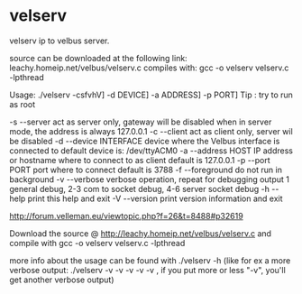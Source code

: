 # velserv
velserv ip to velbus server.


source can be downloaded at the following link: leachy.homeip.net/velbus/velserv.c
compiles with: gcc -o velserv velserv.c -lpthread

Usage: ./velserv -csfvhV] -d DEVICE] -a ADDRESS] -p PORT]
Tip : try to run as root

-s --server act as server only, gateway will be disabled
when in server mode, the address is always 127.0.0.1
-c --client act as client only, server wil be disabled
-d --device INTERFACE device where the Velbus interface is connected to
default device is: /dev/ttyACM0
-a --address HOST IP address or hostname where to connect to as client
default is 127.0.0.1
-p --port PORT port where to connect
default is 3788
-f --foreground do not run in background
-v --verbose verbose operation, repeat for debugging output
1 general debug, 2-3 com to socket debug, 4-6 server socket debug
-h --help print this help and exit
-V --version print version information and exit



http://forum.velleman.eu/viewtopic.php?f=26&t=8488#p32619

Download the source @ http://leachy.homeip.net/velbus/velserv.c 
and compile with gcc -o velserv velserv.c -lpthread

more info about the usage can be found with ./velserv -h (like for ex a more verbose output: ./velserv -v -v -v -v -v , if you put more or less "-v", you'll get another verbose output)
